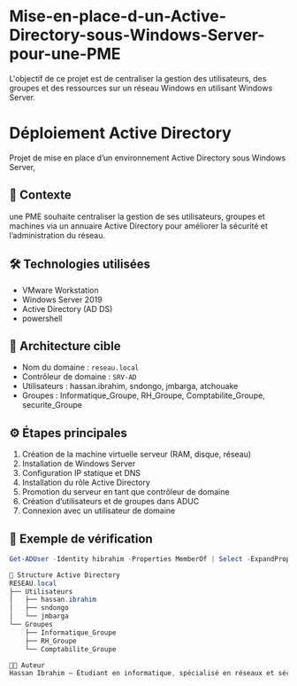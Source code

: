 # Mise-en-place-d-un-Active-Directory-sous-Windows-Server-pour-une-PME
L'objectif de ce projet est de centraliser la gestion des utilisateurs, des groupes et des ressources sur un réseau Windows en utilisant Windows Server.
# Déploiement Active Directory 

Projet de mise en place d’un environnement Active Directory sous Windows Server, 
## 🏢 Contexte

une PME souhaite centraliser la gestion de ses utilisateurs, groupes et machines via un annuaire Active Directory pour améliorer la sécurité et l’administration du réseau.

## 🛠️ Technologies utilisées

- VMware Workstation
- Windows Server 2019
- Active Directory (AD DS)
- powershell

## 🧱 Architecture cible

- Nom du domaine : `reseau.local`
- Contrôleur de domaine : `SRV-AD`
- Utilisateurs : hassan.ibrahim, sndongo, jmbarga, atchouake
- Groupes : Informatique_Groupe, RH_Groupe, Comptabilite_Groupe, securite_Groupe

## ⚙️ Étapes principales

1. Création de la machine virtuelle serveur (RAM, disque, réseau)
2. Installation de Windows Server
3. Configuration IP statique et DNS
4. Installation du rôle Active Directory
5. Promotion du serveur en tant que contrôleur de domaine
6. Création d’utilisateurs et de groupes dans ADUC
8. Connexion avec un utilisateur de domaine

## 🔐 Exemple de vérification

```powershell
Get-ADUser -Identity hibrahim -Properties MemberOf | Select -ExpandProperty MemberOf

📂 Structure Active Directory
RESEAU.local
├── Utilisateurs
│   ├── hassan.ibrahim
│   ├── sndongo
│   └── jmbarga
└── Groupes
    ├── Informatique_Groupe
    ├── RH_Groupe
    └── Comptabilite_Groupe

👨‍💻 Auteur
Hassan Ibrahim – Étudiant en informatique, spécialisé en réseaux et sécurité.
